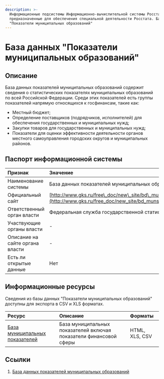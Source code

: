 ```yaml
---
description: >-
  Информационные подсистемы Информационно-вычислительной системы Росстата,
  предназначенные для обеспечения специальной деятельности Росстата. База данных
  "Показатели муниципальных образований"
---
```


# База данных "Показатели муниципальных образований"

## Описание

База данных показателей муниципальных образований содержит сведения о статистических показателях муниципальных образований по всей Российской Федерации. Среди этих показателей есть группы показателей напрямую относящихся к госфинансам, такие как:

* Местный бюджет;
* Определение поставщиков \(подрядчиков, исполнителей\) для обеспечения государственных и муниципальных нужд;
* Закупки товаров для государственных и муниципальных нужд;
* Показатели для оценки эффективности деятельности органов местного самоуправления городских округов и муниципальных районов.

## Паспорт информационной системы

| Признак | Значение |
| :--- | :--- |
| Наименование системы | База данных показателей муниципальных образований |
| Официальный сайт | [http://www.gks.ru/free\_doc/new\_site/bd\_munst/munst.htm](http://www.gks.ru/free_doc/new_site/bd_munst/munst.htm) |
| Ответственный орган власти | Федеральная служба государственной статистики |
| Участвующие органы власти | - |
| Описание на сайте органа власти | - |
| Есть ли открытые данные | Нет |

## Информационные ресурсы

Сведения из базы данных "Показатели муниципальных образований" доступны для экспорта в CSV и XLS форматах. 

| Ресурс | Описание | Форматы |
| :--- | :--- | :--- |
| [База муниципальных показателей ](http://www.gks.ru/wps/wcm/connect/rosstat_main/rosstat/ru/statistics/munStat/) | База муниципальных показателей включая показатели финансовой сферы | HTML, XLS, CSV |

## Ссылки

1. [База данных показателей муниципальных образований](http://www.gks.ru/dbscripts/munst/)

